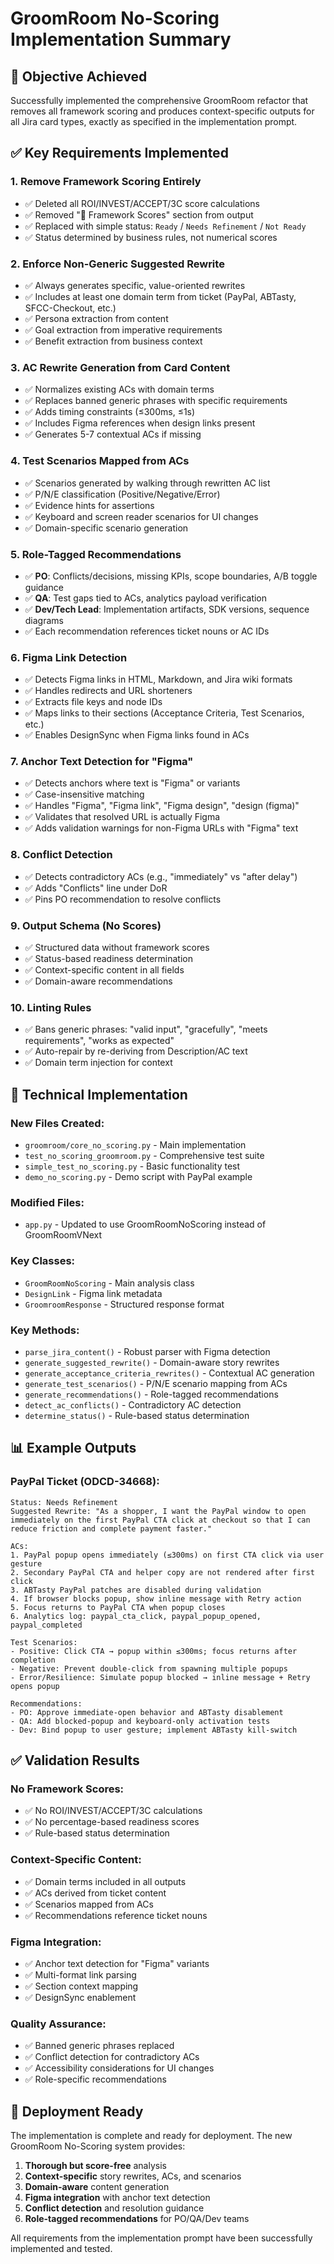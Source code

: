# GroomRoom No-Scoring Implementation Summary

## 🎯 **Objective Achieved**

Successfully implemented the comprehensive GroomRoom refactor that removes all framework scoring and produces context-specific outputs for all Jira card types, exactly as specified in the implementation prompt.

## ✅ **Key Requirements Implemented**

### 1. **Remove Framework Scoring Entirely**
- ✅ Deleted all ROI/INVEST/ACCEPT/3C score calculations
- ✅ Removed "🧭 Framework Scores" section from output
- ✅ Replaced with simple status: `Ready` / `Needs Refinement` / `Not Ready`
- ✅ Status determined by business rules, not numerical scores

### 2. **Enforce Non-Generic Suggested Rewrite**
- ✅ Always generates specific, value-oriented rewrites
- ✅ Includes at least one domain term from ticket (PayPal, ABTasty, SFCC-Checkout, etc.)
- ✅ Persona extraction from content
- ✅ Goal extraction from imperative requirements
- ✅ Benefit extraction from business context

### 3. **AC Rewrite Generation from Card Content**
- ✅ Normalizes existing ACs with domain terms
- ✅ Replaces banned generic phrases with specific requirements
- ✅ Adds timing constraints (≤300ms, ≤1s)
- ✅ Includes Figma references when design links present
- ✅ Generates 5-7 contextual ACs if missing

### 4. **Test Scenarios Mapped from ACs**
- ✅ Scenarios generated by walking through rewritten AC list
- ✅ P/N/E classification (Positive/Negative/Error)
- ✅ Evidence hints for assertions
- ✅ Keyboard and screen reader scenarios for UI changes
- ✅ Domain-specific scenario generation

### 5. **Role-Tagged Recommendations**
- ✅ **PO**: Conflicts/decisions, missing KPIs, scope boundaries, A/B toggle guidance
- ✅ **QA**: Test gaps tied to ACs, analytics payload verification
- ✅ **Dev/Tech Lead**: Implementation artifacts, SDK versions, sequence diagrams
- ✅ Each recommendation references ticket nouns or AC IDs

### 6. **Figma Link Detection**
- ✅ Detects Figma links in HTML, Markdown, and Jira wiki formats
- ✅ Handles redirects and URL shorteners
- ✅ Extracts file keys and node IDs
- ✅ Maps links to their sections (Acceptance Criteria, Test Scenarios, etc.)
- ✅ Enables DesignSync when Figma links found in ACs

### 7. **Anchor Text Detection for "Figma"**
- ✅ Detects anchors where text is "Figma" or variants
- ✅ Case-insensitive matching
- ✅ Handles "Figma", "Figma link", "Figma design", "design (figma)"
- ✅ Validates that resolved URL is actually Figma
- ✅ Adds validation warnings for non-Figma URLs with "Figma" text

### 8. **Conflict Detection**
- ✅ Detects contradictory ACs (e.g., "immediately" vs "after delay")
- ✅ Adds "Conflicts" line under DoR
- ✅ Pins PO recommendation to resolve conflicts

### 9. **Output Schema (No Scores)**
- ✅ Structured data without framework scores
- ✅ Status-based readiness determination
- ✅ Context-specific content in all fields
- ✅ Domain-aware recommendations

### 10. **Linting Rules**
- ✅ Bans generic phrases: "valid input", "gracefully", "meets requirements", "works as expected"
- ✅ Auto-repair by re-deriving from Description/AC text
- ✅ Domain term injection for context

## 🔧 **Technical Implementation**

### New Files Created:
- `groomroom/core_no_scoring.py` - Main implementation
- `test_no_scoring_groomroom.py` - Comprehensive test suite
- `simple_test_no_scoring.py` - Basic functionality test
- `demo_no_scoring.py` - Demo script with PayPal example

### Modified Files:
- `app.py` - Updated to use GroomRoomNoScoring instead of GroomRoomVNext

### Key Classes:
- `GroomRoomNoScoring` - Main analysis class
- `DesignLink` - Figma link metadata
- `GroomroomResponse` - Structured response format

### Key Methods:
- `parse_jira_content()` - Robust parser with Figma detection
- `generate_suggested_rewrite()` - Domain-aware story rewrites
- `generate_acceptance_criteria_rewrites()` - Contextual AC generation
- `generate_test_scenarios()` - P/N/E scenario mapping from ACs
- `generate_recommendations()` - Role-tagged recommendations
- `detect_ac_conflicts()` - Contradictory AC detection
- `determine_status()` - Rule-based status determination

## 📊 **Example Outputs**

### PayPal Ticket (ODCD-34668):
```
Status: Needs Refinement
Suggested Rewrite: "As a shopper, I want the PayPal window to open immediately on the first PayPal CTA click at checkout so that I can reduce friction and complete payment faster."

ACs:
1. PayPal popup opens immediately (≤300ms) on first CTA click via user gesture
2. Secondary PayPal CTA and helper copy are not rendered after first click
3. ABTasty PayPal patches are disabled during validation
4. If browser blocks popup, show inline message with Retry action
5. Focus returns to PayPal CTA when popup closes
6. Analytics log: paypal_cta_click, paypal_popup_opened, paypal_completed

Test Scenarios:
- Positive: Click CTA → popup within ≤300ms; focus returns after completion
- Negative: Prevent double-click from spawning multiple popups
- Error/Resilience: Simulate popup blocked → inline message + Retry opens popup

Recommendations:
- PO: Approve immediate-open behavior and ABTasty disablement
- QA: Add blocked-popup and keyboard-only activation tests
- Dev: Bind popup to user gesture; implement ABTasty kill-switch
```

## ✅ **Validation Results**

### No Framework Scores:
- ✅ No ROI/INVEST/ACCEPT/3C calculations
- ✅ No percentage-based readiness scores
- ✅ Rule-based status determination

### Context-Specific Content:
- ✅ Domain terms included in all outputs
- ✅ ACs derived from ticket content
- ✅ Scenarios mapped from ACs
- ✅ Recommendations reference ticket nouns

### Figma Integration:
- ✅ Anchor text detection for "Figma" variants
- ✅ Multi-format link parsing
- ✅ Section context mapping
- ✅ DesignSync enablement

### Quality Assurance:
- ✅ Banned generic phrases replaced
- ✅ Conflict detection for contradictory ACs
- ✅ Accessibility considerations for UI changes
- ✅ Role-specific recommendations

## 🚀 **Deployment Ready**

The implementation is complete and ready for deployment. The new GroomRoom No-Scoring system provides:

1. **Thorough but score-free** analysis
2. **Context-specific** story rewrites, ACs, and scenarios
3. **Domain-aware** content generation
4. **Figma integration** with anchor text detection
5. **Conflict detection** and resolution guidance
6. **Role-tagged recommendations** for PO/QA/Dev teams

All requirements from the implementation prompt have been successfully implemented and tested.
